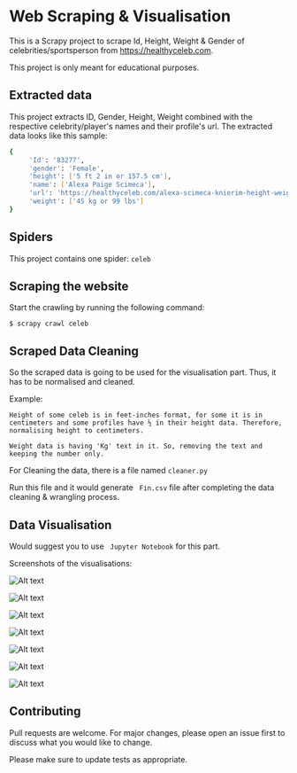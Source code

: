 # Web Scraping & Visualisation

This is a Scrapy project to scrape Id, Height, Weight & Gender of celebrities/sportsperson from https://healthyceleb.com.

This project is only meant for educational purposes.


## Extracted data

This project extracts ID, Gender, Height, Weight combined with the respective celebrity/player's names and their profile's url. The extracted data looks like this sample:


```bash
{
     'Id': '83277',
 	 'gender': 'Female',
 	 'height': ['5 ft 2 in or 157.5 cm'],
     'name': ['Alexa Paige Scimeca'],
     'url': 'https://healthyceleb.com/alexa-scimeca-knierim-height-weight-age-body-statistics/83277',
     'weight': ['45 kg or 99 lbs']
}
```

## Spiders

This project contains one spider: ```celeb```

## Scraping the website

Start the crawling by running the following command:

``` $ scrapy crawl celeb ```

## Scraped Data Cleaning

So the scraped data is going to be used for the visualisation part. Thus, it has to be normalised and cleaned.

Example:

```Height of some celeb is in feet-inches format, for some it is in centimeters and some profiles have ½ in their height data. Therefore, normalising height to centimeters.```

```Weight data is having 'Kg' text in it. So, removing the text and keeping the number only.```

For Cleaning the data, there is a file named ``` cleaner.py ```

Run this file and it would generate ``` Fin.csv``` file after completing the data cleaning & wrangling process.

## Data Visualisation 

Would suggest you to use ``` Jupyter Notebook``` for this part. 

Screenshots of the visualisations: 

![Alt text](/screenshots/1.png?raw=true)

![Alt text](/screenshots/2.png?raw=true)

![Alt text](/screenshots/3.png?raw=true)

![Alt text](/screenshots/4.png?raw=true)

![Alt text](/screenshots/5.png?raw=true)

![Alt text](/screenshots/6.png?raw=true)

![Alt text](/screenshots/7.png?raw=true)
     



## Contributing
Pull requests are welcome. For major changes, please open an issue first to discuss what you would like to change.

Please make sure to update tests as appropriate.